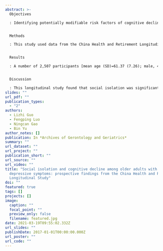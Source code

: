 ```yaml
---
abstract: >-
  Objectives

  : Identifying potentially modifiable risk factors of cognitive decline among people with depressive symptoms could provide insight into strategies for improving treatment effect of depression and prevention of dementia. Quite a few studies have examined the association between social isolation and cognitive function directly among depressed older adults and the results are still mixed. The aim is to examine the association of social isolation and cognitive decline among older adults with depressive symptoms in a non-Western country.


  Methods

  : This study used data from the China Health and Retirement Longitudinal Study (CHARLS). Depressive symptoms were measured by the Chinese version of the 10-item Center for Epidemiological Studies Depression Scale (CESD-10) (elevated depressive symptom cutoff10). Social isolation was assessed based on responses to four items: marital status, residence, contact with children, and social activity. Lagged dependent variable regressions adjusted for confounding factors were used to evaluate the association between baseline social isolation and follow-up cognitive function.


  Results

  : A number of 2,507 participants [mean age (SD)=61.37 (7.26); male, 41.0%] with increased depressive symptoms were available for the present study. Baseline social isolation was significantly associated with 4-year episodic memory (β=−0.08, p<0.001) in depressed women, but not men (β=−0.03, p=0.350). No significant association between baseline social isolation and follow-up mental status was found for women (β=−0.04, p=0.097) or men (β=0.01, p=0.741).


  Discussion

  : This longitudinal study found that social isolation was significantly associated with memory decline over 4 years among depressed women (but not men) in China.
slides: ""
url_pdf: ""
publication_types:
  - "2"
authors:
  - Lizhi Guo
  - Fengping Luo
  - Ningcan Gao
  - Bin Yu
author_notes: []
publication: In *Archives of Gerontology and Geriatrics*
summary: ""
url_dataset: ""
url_project: ""
publication_short: ""
url_source: ""
url_video: ""
title: "Social isolation and cognitive decline among older adults with
  depressive symptoms: prospective findings from the China Health and Retirement
  Longitudinal Study"
doi: ""
featured: true
tags: []
projects: []
image:
  caption: ""
  focal_point: ""
  preview_only: false
  filename: featured.jpg
date: 2021-03-19T09:55:02.332Z
url_slides: ""
publishDate: 2017-01-01T00:00:00.000Z
url_poster: ""
url_code: ""
---
```

